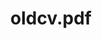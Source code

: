 ---
ee_id: '2229'
site: '1'
type: '2'
url: 2012-020-oldcv.pdf
title: oldcv.pdf
year: '2012'
display_year: '2012'
medium: Web search
dims: ''
pitch: Web results fro oldcv.pdf :/
ps: ''
live_url: ''
related: ''
youtube: ''
related_code: ''
imgs: ''
subheading: ''
download: ''
add_credit: ''
commission: ''
layout: things-i-made
---